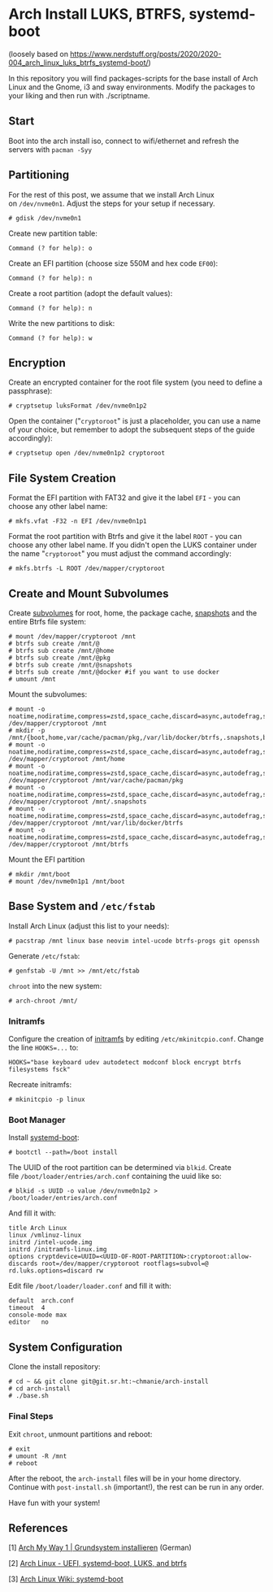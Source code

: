 # Arch Install LUKS, BTRFS, systemd-boot

(loosely based on https://www.nerdstuff.org/posts/2020/2020-004_arch_linux_luks_btrfs_systemd-boot/)

In this repository you will find packages-scripts for the base install of Arch Linux and the Gnome, i3 and sway environments.
Modify the packages to your liking and then run with ./scriptname.


## Start

Boot into the arch install iso, connect to wifi/ethernet and refresh the servers with `pacman -Syy`

## Partitioning

For the rest of this post, we assume that we install Arch Linux on `/dev/nvme0n1`. Adjust the steps for your setup if necessary.

```
# gdisk /dev/nvme0n1
```

Create new partition table:

```
Command (? for help): o
```

Create an EFI partition (choose size 550M and hex code `EF00`):

```
Command (? for help): n
```

Create a root partition (adopt the default values):

```
Command (? for help): n
```

Write the new partitions to disk:

```
Command (? for help): w
```

## Encryption

Create an encrypted container for the root file system (you need to define a passphrase):

```
# cryptsetup luksFormat /dev/nvme0n1p2
```

Open the container ("`cryptoroot`" is just a placeholder, you can use a name of your choice, but remember to adopt the subsequent steps of the guide accordingly):

```
# cryptsetup open /dev/nvme0n1p2 cryptoroot
```

## File System Creation

Format the EFI partition with FAT32 and give it the label `EFI` - you can choose any other label name:

```
# mkfs.vfat -F32 -n EFI /dev/nvme0n1p1
```

Format the root partition with Btrfs and give it the label `ROOT` - you can choose any other label name. If you didn't open the LUKS container under the name "`cryptoroot`" you must adjust the command accordingly:

```
# mkfs.btrfs -L ROOT /dev/mapper/cryptoroot

```

## Create and Mount Subvolumes

Create [subvolumes](https://wiki.archlinux.org/index.php/Btrfs#Subvolumes) for root, home, the package cache, [snapshots](https://wiki.archlinux.org/index.php/Btrfs#Snapshots) and the entire Btrfs file system:

```
# mount /dev/mapper/cryptoroot /mnt
# btrfs sub create /mnt/@
# btrfs sub create /mnt/@home
# btrfs sub create /mnt/@pkg
# btrfs sub create /mnt/@snapshots
# btrfs sub create /mnt/@docker #if you want to use docker
# umount /mnt

```

Mount the subvolumes:

```
# mount -o noatime,nodiratime,compress=zstd,space_cache,discard=async,autodefrag,subvol=@ /dev/mapper/cryptoroot /mnt
# mkdir -p /mnt/{boot,home,var/cache/pacman/pkg,/var/lib/docker/btrfs,.snapshots,btrfs}
# mount -o noatime,nodiratime,compress=zstd,space_cache,discard=async,autodefrag,subvol=@home /dev/mapper/cryptoroot /mnt/home
# mount -o noatime,nodiratime,compress=zstd,space_cache,discard=async,autodefrag,subvol=@pkg /dev/mapper/cryptoroot /mnt/var/cache/pacman/pkg
# mount -o noatime,nodiratime,compress=zstd,space_cache,discard=async,autodefrag,subvol=@snapshots /dev/mapper/cryptoroot /mnt/.snapshots
# mount -o noatime,nodiratime,compress=zstd,space_cache,discard=async,autodefrag,subvol=@docker /dev/mapper/cryptoroot /mnt/var/lib/docker/btrfs
# mount -o noatime,nodiratime,compress=zstd,space_cache,discard=async,autodefrag,subvolid=5 /dev/mapper/cryptoroot /mnt/btrfs
```

Mount the EFI partition

```
# mkdir /mnt/boot
# mount /dev/nvme0n1p1 /mnt/boot
```

## Base System and `/etc/fstab`

Install Arch Linux (adjust this list to your needs):

```
# pacstrap /mnt linux base neovim intel-ucode btrfs-progs git openssh
```

Generate `/etc/fstab`:

```
# genfstab -U /mnt >> /mnt/etc/fstab
```

`chroot` into the new system:

```
# arch-chroot /mnt/
```

### Initramfs

Configure the creation of [initramfs](https://wiki.archlinux.org/index.php/Arch_boot_process#initramfs) by editing `/etc/mkinitcpio.conf`. Change the line `HOOKS=...` to:

```
HOOKS="base keyboard udev autodetect modconf block encrypt btrfs filesystems fsck"
```

Recreate initramfs:

```
# mkinitcpio -p linux
```

### Boot Manager

Install [systemd-boot](https://wiki.archlinux.org/index.php/Systemd-boot):

```
# bootctl --path=/boot install
```

The UUID of the root partition can be determined via `blkid`. Create file `/boot/loader/entries/arch.conf` containing the uuid like so: 

```
# blkid -s UUID -o value /dev/nvme0n1p2 > /boot/loader/entries/arch.conf
```

And fill it with:

```
title Arch Linux
linux /vmlinuz-linux
initrd /intel-ucode.img
initrd /initramfs-linux.img
options cryptdevice=UUID=<UUID-OF-ROOT-PARTITION>:cryptoroot:allow-discards root=/dev/mapper/cryptoroot rootflags=subvol=@ rd.luks.options=discard rw
```

Edit file `/boot/loader/loader.conf` and fill it with:

```
default  arch.conf
timeout  4
console-mode max
editor   no
```

## System Configuration

Clone the install repository:

```
# cd ~ && git clone git@git.sr.ht:~chmanie/arch-install
# cd arch-install
# ./base.sh
```

### Final Steps

Exit `chroot`, unmount partitions and reboot:

```
# exit
# umount -R /mnt
# reboot
```

After the reboot, the `arch-install` files will be in your home directory. Continue with `post-install.sh` (important!), the rest can be run in any order.

Have fun with your system!

## References

[1] [Arch My Way 1 | Grundsystem installieren](https://www.youtube.com/watch?v=oT7gs2CmsnQ) (German)

[2] [Arch Linux - UEFI, systemd-boot, LUKS, and btrfs](https://austinmorlan.com/posts/arch_linux_install/)

[3] [Arch Linux Wiki: systemd-boot](https://wiki.archlinux.org/index.php/systemd-boot)
